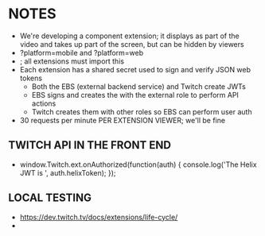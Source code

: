 # NOTES

- We're developing a component extension; it displays as part of the video and takes up part of the screen, but can be hidden by viewers
- ?platform=mobile and ?platform=web
- <script src="https://extension-files.twitch.tv/helper/v1/twitch-ext.min.js"></script>; all extensions must import this
- Each extension has a shared secret used to sign and verify JSON web tokens
  - Both the EBS (external backend service) and Twitch create JWTs
  - EBS signs and creates the with the external role to perform API actions
  - Twitch creates them with other roles so EBS can perform user auth
- 30 requests per minute PER EXTENSION VIEWER; we'll be fine

## TWITCH API IN THE FRONT END

- window.Twitch.ext.onAuthorized(function(auth) {
  console.log('The Helix JWT is ', auth.helixToken);
  });

## LOCAL TESTING

- https://dev.twitch.tv/docs/extensions/life-cycle/
-

